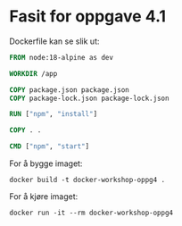 # Fasit for oppgave 4.1
Dockerfile kan se slik ut:
```Dockerfile
FROM node:18-alpine as dev

WORKDIR /app

COPY package.json package.json
COPY package-lock.json package-lock.json

RUN ["npm", "install"]

COPY . .

CMD ["npm", "start"]
```

For å bygge imaget:
```
docker build -t docker-workshop-oppg4 .
```

For å kjøre imaget:
```
docker run -it --rm docker-workshop-oppg4
```